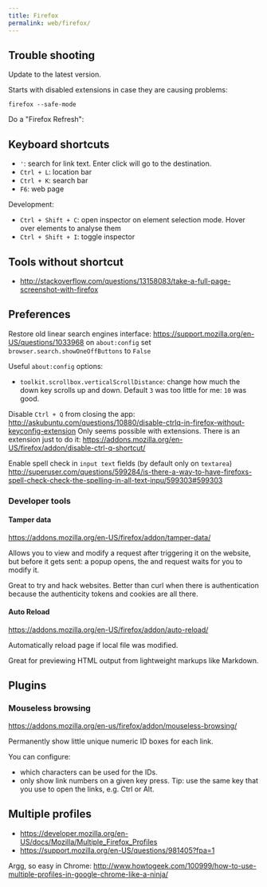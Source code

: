 ```yaml
---
title: Firefox
permalink: web/firefox/
---
```


## Trouble shooting

Update to the latest version.

Starts with disabled extensions in case they are causing problems:

    firefox --safe-mode

Do a "Firefox Refresh":

## Keyboard shortcuts

- `'`: search for link text. Enter click will go to the destination.
- `Ctrl + L`: location bar
- `Ctrl + K`: search bar
- `F6`: web page

Development:

- `Ctrl + Shift + C`: open inspector on element selection mode. Hover over elements to analyse them
- `Ctrl + Shift + I`: toggle inspector

## Tools without shortcut

-   <http://stackoverflow.com/questions/13158083/take-a-full-page-screenshot-with-firefox>

## Preferences

Restore old linear search engines interface: <https://support.mozilla.org/en-US/questions/1033968> on `about:config` set `browser.search.showOneOffButtons` to `False`

Useful `about:config` options:

- `toolkit.scrollbox.verticalScrollDistance`: change how much the down key scrolls up and down. Default `3` was too little for me: `10` was good.

Disable `Ctrl + Q` from closing the app: <http://askubuntu.com/questions/10880/disable-ctrlq-in-firefox-without-keyconfig-extension> Only seems possible with extensions. There is an extension just to do it: <https://addons.mozilla.org/en-US/firefox/addon/disable-ctrl-q-shortcut/>

Enable spell check in `input text` fields (by default only on `textarea`) <http://superuser.com/questions/599284/is-there-a-way-to-have-firefoxs-spell-check-check-the-spelling-in-all-text-inpu/599303#599303>

### Developer tools

#### Tamper data

<https://addons.mozilla.org/en-US/firefox/addon/tamper-data/>

Allows you to view and modify a request after triggering it on the website, but before it gets sent: a popup opens, the and request waits for you to modify it.

Great to try and hack websites. Better than curl when there is authentication because the authenticity tokens and cookies are all there.

#### Auto Reload

<https://addons.mozilla.org/en-US/firefox/addon/auto-reload/>

Automatically reload page if local file was modified.

Great for previewing HTML output from lightweight markups like Markdown.

## Plugins

### Mouseless browsing

<https://addons.mozilla.org/en-us/firefox/addon/mouseless-browsing/>

Permanently show little unique numeric ID boxes for each link.

You can configure:

- which characters can be used for the IDs.
- only show link numbers on a given key press. Tip: use the same key that you use to open the links, e.g. Ctrl or Alt.

## Multiple profiles

- <https://developer.mozilla.org/en-US/docs/Mozilla/Multiple_Firefox_Profiles>
- <https://support.mozilla.org/en-US/questions/981405?fpa=1>

Argg, so easy in Chrome: <http://www.howtogeek.com/100999/how-to-use-multiple-profiles-in-google-chrome-like-a-ninja/>
